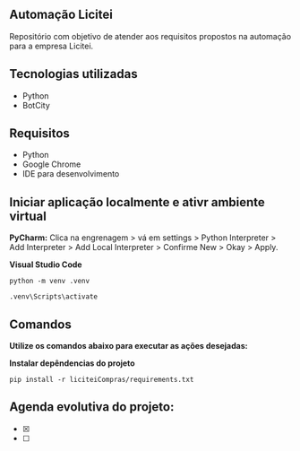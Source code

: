 ## Automação Licitei #
Repositório com objetivo de atender aos requisitos propostos na automação para a empresa Licitei.

## Tecnologias utilizadas
- Python
- BotCity


## Requisitos
- Python
- Google Chrome
- IDE para desenvolvimento

## Iniciar aplicação localmente e ativr ambiente virtual
**PyCharm:**
Clica na engrenagem > vá em settings > Python Interpreter > Add Interpreter > Add Local Interpreter > Confirme New > Okay > Apply.

**Visual Studio Code**
```
python -m venv .venv
```
```
.venv\Scripts\activate
```
##  Comandos
**Utilize os comandos abaixo para executar as ações desejadas:**

**Instalar depêndencias do projeto**
```
pip install -r liciteiCompras/requirements.txt 
```
## Agenda evolutiva do projeto:
 - [x] 
 - [ ] 
